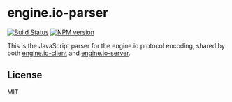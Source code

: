 
# engine.io-parser

[![Build Status](https://secure.travis-ci.org/Automattic/engine.io-parser.png)](http://travis-ci.org/Automattic/engine.io-parser)
[![NPM version](https://badge.fury.io/js/engine.io-parser.png)](http://badge.fury.io/js/engine.io-parser)

This is the JavaScript parser for the engine.io protocol encoding,
shared by both
[engine.io-client](https://github.com/Automattic/engine.io-client) and
[engine.io-server](https://github.com/Automattic/engine.io-server).

## License

MIT
